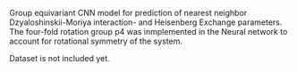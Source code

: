 Group equivariant CNN model for prediction of nearest neighbor Dzyaloshinskii-Moriya interaction- and Heisenberg Exchange parameters. 
The four-fold rotation group p4 was inmplemented in the Neural network to account for rotational symmetry of the system.

Dataset is not included yet.

